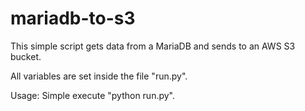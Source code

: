 # mariadb-to-s3
This simple script gets data from a MariaDB and sends to an AWS S3 bucket.

All variables are set inside the file "run.py".

Usage:
Simple execute "python run.py".
